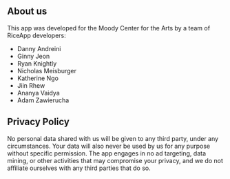 ## About us
This app was developed for the Moody Center for the Arts by a team of RiceApp developers:
- Danny Andreini
- Ginny Jeon
- Ryan Knightly
- Nicholas Meisburger
- Katherine Ngo
- Jiin Rhew
- Ananya Vaidya
- Adam Zawierucha
 
## Privacy Policy
No personal data shared with us will be given to any third party, under any circumstances. Your data will also never be used by us for any purpose without specific permission.
The app engages in no ad targeting, data mining, or other activities that may compromise your privacy, and we do not affiliate ourselves with any third parties that do so.
